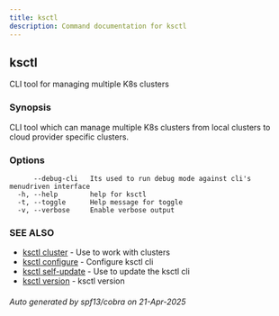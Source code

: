 ```yaml
---
title: ksctl
description: Command documentation for ksctl
---
```


## ksctl

CLI tool for managing multiple K8s clusters

### Synopsis

CLI tool which can manage multiple K8s clusters from local clusters to cloud provider specific clusters.

### Options

```
      --debug-cli   Its used to run debug mode against cli's menudriven interface
  -h, --help        help for ksctl
  -t, --toggle      Help message for toggle
  -v, --verbose     Enable verbose output
```

### SEE ALSO

* [ksctl cluster](ksctl_cluster.md)	 - Use to work with clusters
* [ksctl configure](ksctl_configure.md)	 - Configure ksctl cli
* [ksctl self-update](ksctl_self-update.md)	 - Use to update the ksctl cli
* [ksctl version](ksctl_version.md)	 - ksctl version

###### Auto generated by spf13/cobra on 21-Apr-2025
